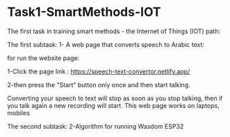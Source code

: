 # Task1-SmartMethods-IOT
The first task in training smart methods - the Internet of Things (IOT) path:

The first subtask:
1- A web page that converts speech to Arabic text:

for run the website page:

1-Click the page link : 
https://speech-text-convertor.netlify.app/

2-then press the "Start" button only once and then start talking.

Converting your speech to text will stop as soon as you stop talking, then if you talk again a new recording will start.
This web page works on laptops, mobiles


 
The second subtask:
2-Algorithm for running Wasdom ESP32
